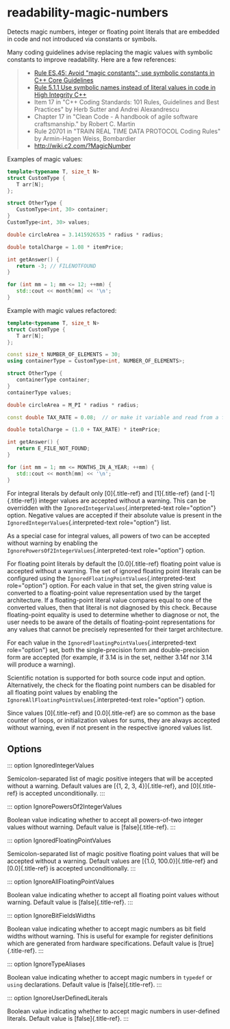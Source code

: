 # readability-magic-numbers

Detects magic numbers, integer or floating point literals that are
embedded in code and not introduced via constants or symbols.

Many coding guidelines advise replacing the magic values with symbolic
constants to improve readability. Here are a few references:

> - [Rule ES.45: Avoid \"magic constants\"; use symbolic constants in
>   C++ Core
>   Guidelines](https://isocpp.github.io/CppCoreGuidelines/CppCoreGuidelines#Res-magic)
> - [Rule 5.1.1 Use symbolic names instead of literal values in code
>   in High Integrity
>   C++](https://www.perforce.com/resources/qac/high-integrity-cpp-coding-standard-expressions)
> - Item 17 in \"C++ Coding Standards: 101 Rules, Guidelines and Best
>   Practices\" by Herb Sutter and Andrei Alexandrescu
> - Chapter 17 in \"Clean Code - A handbook of agile software
>   craftsmanship.\" by Robert C. Martin
> - Rule 20701 in \"TRAIN REAL TIME DATA PROTOCOL Coding Rules\" by
>   Armin-Hagen Weiss, Bombardier
> - <http://wiki.c2.com/?MagicNumber>

Examples of magic values:

```c++
template<typename T, size_t N>
struct CustomType {
   T arr[N];
};

struct OtherType {
   CustomType<int, 30> container;
}
CustomType<int, 30> values;

double circleArea = 3.1415926535 * radius * radius;

double totalCharge = 1.08 * itemPrice;

int getAnswer() {
   return -3; // FILENOTFOUND
}

for (int mm = 1; mm <= 12; ++mm) {
   std::cout << month[mm] << '\n';
}
```

Example with magic values refactored:

```c++
template<typename T, size_t N>
struct CustomType {
   T arr[N];
};

const size_t NUMBER_OF_ELEMENTS = 30;
using containerType = CustomType<int, NUMBER_OF_ELEMENTS>;

struct OtherType {
   containerType container;
}
containerType values;

double circleArea = M_PI * radius * radius;

const double TAX_RATE = 0.08;  // or make it variable and read from a file

double totalCharge = (1.0 + TAX_RATE) * itemPrice;

int getAnswer() {
   return E_FILE_NOT_FOUND;
}

for (int mm = 1; mm <= MONTHS_IN_A_YEAR; ++mm) {
   std::cout << month[mm] << '\n';
}
```

For integral literals by default only [0]{.title-ref} and
[1]{.title-ref} (and [-1]{.title-ref}) integer values are accepted
without a warning. This can be overridden with the
`IgnoredIntegerValues`{.interpreted-text role="option"} option. Negative
values are accepted if their absolute value is present in the
`IgnoredIntegerValues`{.interpreted-text role="option"} list.

As a special case for integral values, all powers of two can be accepted
without warning by enabling the
`IgnorePowersOf2IntegerValues`{.interpreted-text role="option"} option.

For floating point literals by default the [0.0]{.title-ref} floating
point value is accepted without a warning. The set of ignored floating
point literals can be configured using the
`IgnoredFloatingPointValues`{.interpreted-text role="option"} option.
For each value in that set, the given string value is converted to a
floating-point value representation used by the target architecture. If
a floating-point literal value compares equal to one of the converted
values, then that literal is not diagnosed by this check. Because
floating-point equality is used to determine whether to diagnose or not,
the user needs to be aware of the details of floating-point
representations for any values that cannot be precisely represented for
their target architecture.

For each value in the `IgnoredFloatingPointValues`{.interpreted-text
role="option"} set, both the single-precision form and double-precision
form are accepted (for example, if 3.14 is in the set, neither 3.14f nor
3.14 will produce a warning).

Scientific notation is supported for both source code input and option.
Alternatively, the check for the floating point numbers can be disabled
for all floating point values by enabling the
`IgnoreAllFloatingPointValues`{.interpreted-text role="option"} option.

Since values [0]{.title-ref} and [0.0]{.title-ref} are so common as the
base counter of loops, or initialization values for sums, they are
always accepted without warning, even if not present in the respective
ignored values list.

## Options

::: option
IgnoredIntegerValues

Semicolon-separated list of magic positive integers that will be
accepted without a warning. Default values are [{1, 2, 3,
4}]{.title-ref}, and [0]{.title-ref} is accepted unconditionally.
:::

::: option
IgnorePowersOf2IntegerValues

Boolean value indicating whether to accept all powers-of-two integer
values without warning. Default value is [false]{.title-ref}.
:::

::: option
IgnoredFloatingPointValues

Semicolon-separated list of magic positive floating point values that
will be accepted without a warning. Default values are [{1.0,
100.0}]{.title-ref} and [0.0]{.title-ref} is accepted unconditionally.
:::

::: option
IgnoreAllFloatingPointValues

Boolean value indicating whether to accept all floating point values
without warning. Default value is [false]{.title-ref}.
:::

::: option
IgnoreBitFieldsWidths

Boolean value indicating whether to accept magic numbers as bit field
widths without warning. This is useful for example for register
definitions which are generated from hardware specifications. Default
value is [true]{.title-ref}.
:::

::: option
IgnoreTypeAliases

Boolean value indicating whether to accept magic numbers in `typedef` or
`using` declarations. Default value is [false]{.title-ref}.
:::

::: option
IgnoreUserDefinedLiterals

Boolean value indicating whether to accept magic numbers in user-defined
literals. Default value is [false]{.title-ref}.
:::
